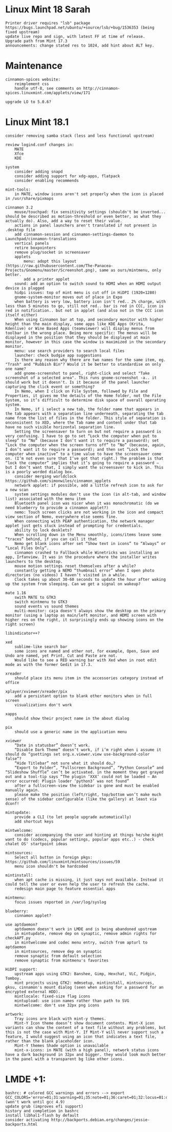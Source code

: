 Linux Mint 18 Sarah
===================

    Printer driver requires "lsb" package https://bugs.launchpad.net/ubuntu/+source/lsb/+bug/1536353 (being fixed upstream)
    update live repo and sign, with latest FF at time of release.
    Upgrade path from Mint 17.3
    announcements: change stated res to 1024, add hint about ALT key.

Maintenance
===========

    cinnamon-spices website:
        reimplement css
        handle utf-8, see comments on http://cinnamon-spices.linuxmint.com/applets/view/171

    upgrade LO to 5.0.6?

Linux Mint 18.1
===============

    consider removing samba stack (less and less functional upstream)

    review logind.conf changes in:
        MATE
        Xfce
        KDE

    system
        consider adding snapd
        consider adding support for xdg-apps, flatpack
        consider enabling recommends

    mint-tools:
        in MATE, window icons aren't set properly when the icon is placed in /usr/share/pixmaps

    cinnamon 3.2
        mouse/touchpad: fix sensitivity settings (shouldn't be inverted... should be described as motion-threshold or even better, as what they actually do). Also, add a way to reset their value.
        actions in panel launchers aren't translated if not present in .desktop file
        add cinnamon-session and cinnamon-settings-daemon to Launchpad/cinnamon-translations
        vertical panels
        retire boxpointers
        remove plug/socket in screensaver
        applets
            menu: adopt this layout (https://raw.githubusercontent.com/The-Panacea-Projects/Gnomenu/master/Screenshot.png), same as ours/mintmenu, only better.
            add a printer applet
        sound: add an option to switch sound to HDMI when an HDMI output device is plugged
        hidpi issues: top of mint menu is cut off in HiDPI (1920×1280)
        gnome-system-monitor moves out of place in Expo
        when battery is very low, battery icon isn't red.. 2% charge, with less than 5 minutes to go, still not red.. bar is red in CCC, icon is red in notification.. but not in applet (and also not in the CCC icon itself either)
        When using Cinnamon bar at top, and secondary monitor with higher height than the main display, some apps like KDE Apps (Krita, Kdenlive) or Wine Based Apps (teamviewer) will display menus from toolbar in the wrong place. Being more specific: The menus will be displayed in the position that they should be displayed at main monitor, however in this case the window is maximized in the secondary monitor.
        menu: use search providers to search local files
        launcher: check budgie app suggestions
        Is there any reason why there are two names for the same item, eg. "Trash" and "Rubbish Bin"? Would it be better to standardise on only one name?
        add gnome-screenshot to panel, right-click and select "Take screenshot of a selected area". This runs gnome-screenshot -a.. it should work but it doesn't. Is it because of the panel launcher capturing the click event or something?
        In Nemo, when I click on File System, followed by File and Properties, it gives me the details of the Home folder, not the File System, so it’s difficult to determine disk space of overall operating system. 
        In Nemo, if i select a new tab, the folder name that appears in the tab appears with a separation line underneath, separating the tab name from the list of files in the folder. This style of separation is onconsistent to XED, where the Tab name and content under that tab have no such visible horizontal separation line.
        Setting the screensaver to turn on but not require a password is very confusing. I have to go to set “Lock the computer when put to sleep” to “No” (because I don’t want it to require a password); set “Lock the computer when the screen turns off” to “No” (because, again, I don’t want it to require a password); and then set “Lock the computer when inactive” to a time value to have the screensaver come on. (I’m not even sure that I’ve got that right.) The problem is that “lock the computer” implies that it’s going to require a password — but I don’t want that, I simply want the screensaver to kick in. This is a poorly worded dialog box.
        consider merging worldclock https://github.com/simonwiles/cinnamon_applets
        network applet: if possible, add a little refresh icon to ask for a new scan
        system settings modules don't use the icon (in alt-tab, and window list) associated with the menu item
        Bluetooth panel icon was nicer when it was monochromatic (do we need blueberry to provide a cinnamon applet?)
        nemo: Touch screen clicks are not working in the icon and compact view section of Nemo, everywhere else seems fine.
        When connecting with PEAP authentication, the network manager applet just gets stuck instead of prompting for credentials.
        ability to lock desklets?
        When scrolling down in the Menu smoothly, icons/items leave some “traces” behind, if you can call it that
        Nemo get blank icons after set “Show text in icons” to “Always” or “Local Files Only”.
        cinnamon crashed to Fallback while Winetricks was installing an app, Irfanview. It was in the procedure where the installer writes launchers to the desktop.
        mouse motion settings reset themselves after a while?
        constantly getting a NEMO “thumbnail error” when I open photo directories (no videos) I haven’t visited in a while.
        Clock takes up about 30-60 seconds to update the hour after waking up the system from sleeping. Can we get a signal on wakeup?

    mate 1.16
        swith MATE to GTK3
        switch mintmenu to GTK3
        sound events vs sound themes
        multi-monitor: caja doesn't always show the desktop on the primary monitor (using a laptop as main/left monitor, and HDMI screen with higher res on the right, it surprisingly ends up showing icons on the right screen)

    libindicator++?

    xed
        sublime-like search bar
        some icons are named and other not, for example, Open, Save and Undo are named, yet Print, Cut and Paste are not.
        Would like to see a RED warning bar with Xed when in root edit mode as with the former Gedit in 17.3.

    xreader
        should place its menu item in the accessories category instead of office

    xplayer/xviewer/xreader/pix
        add a persistant option to blank other monitors when in full screen
        visualizations don't work

    xapps
        should show their project name in the about dialog

    pix
        should use a generic name in the application menu

    xviewer
        “Date in statusbar” doesn’t work.
        “Disable Dark Theme” doesn’t work, if i’m right when i assume it should do “gsettings set org.x.viewer.view use-background-color false”?
        “Hide Titlebar” not sure what it should do…?
        “Export to Folder”, “Fullscreen Background”, “Python Console” and “Slideshow Shuffle” can’t be activated. in the moment they get grayed out and a tool-tip says “The plugin ‘XXX’ could not be loaded – An error occurred: Plugin loader ‘python3’ was not found”
        after a fullscreen-view the sidebar is gone and must be enabled manually again.
        please make the position (left/right, top/bottom won’t make much sense) of the sidebar configurable (like the gallery) at least via dconf!

    mintupdate:
        provide a CLI (to let people upgrade automatically)
        add shortcut keys

    mintwelcome:
        consider accompanying the user and hinting at things he/she might want to do (codecs, popular settings, popular apps etc..) - check chalet OS' startpoint ideas

    mintsources:
        Select all button in foreign pkgs: https://github.com/linuxmint/mintsources/issues/59
        menu icon shouldn't be hardcoded

    mintinstall:
        when apt cache is missing, it just says not available. Instead it could tell the user or even help the user to refresh the cache.
        redesign main page to feature essential apps

    mintmenu:
        focus issues reported in /var/log/syslog

    blueberry:
        cinnamon applet?

    use aptdaemon?
        aptdaemon doesn't work in LMDE and is being abandoned upstream
        in mintupdate, remove dep on synaptic, remove admin rights for checkAPT.py
        in mintwelcome and codec menu entry, switch from apturl to aptdaemon
        in mintsources, remove dep on synaptic
        remove synaptic from default selection
        remove synaptic from mintmenu's favorites

    HiDPI support:
        upstream apps using GTK2: Banshee, Gimp, Hexchat, VLC, Pidgin, Tomboy.
        mint projects using GTK2: mdmsetup, mintinstall, mintsources, gksu, cinnamon's mount dialog (seen when asking for a password for an encrypted external HDD).
        mintlocale: fixed-size flag icons
        mintupload: use icon names rather than path to SVG
        mintwelcome: don't use 32px png icons

    artwork:
        Tray icons are black with mint-y themes.
        Mint-Y Icon theme doesn’t show document contents. Mint-X icon variants can show the content of a text file without any problems, but this is not the case with Mint-Y. If Mint-Y will never support such a feature, I would suggest using an icon that indicates a text file, rather than the blank placeholder icon.
        Mint-Y themes Shade option is unavailable
        mint-x-icons: in MATE (with a high panel), network status icons have a dark background in 32px and bigger. they would look much better in the panel with a transparent bg like other icons.


LMDE +1:
=========

    bashrc: # colored GCC warnings and errors --> export GCC_COLORS='error=01;31:warning=01;35:note=01;36:caret=01;32:locus=01:quote=01' (won't work until gcc 4.9)
    update grub (improves efi support)
    history and completion in bashrc
    install libhal1-flash by default
    consider activating http://backports.debian.org/changes/jessie-backports.html
